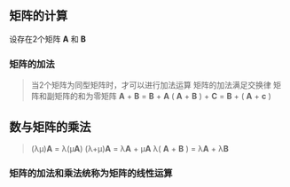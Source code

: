## 矩阵的计算


设存在2个矩阵 **A** 和 **B**
### 矩阵的加法
> 当2个矩阵为同型矩阵时，才可以进行加法运算
> 矩阵的加法满足交换律
> 矩阵和副矩阵的和为零矩阵
> **A** + **B** =  **B** + **A**
> ( **A** + **B** ) + **C**  =  **B** + ( **A** + **c** )

## 数与矩阵的乘法
> (λμ)**A** = λ(μ**A**)
> (λ+μ)**A** = λ**A** + μ**A**
> λ( **A** + **B** ) = λ**A** + λ**B**

### 矩阵的加法和乘法统称为矩阵的线性运算

